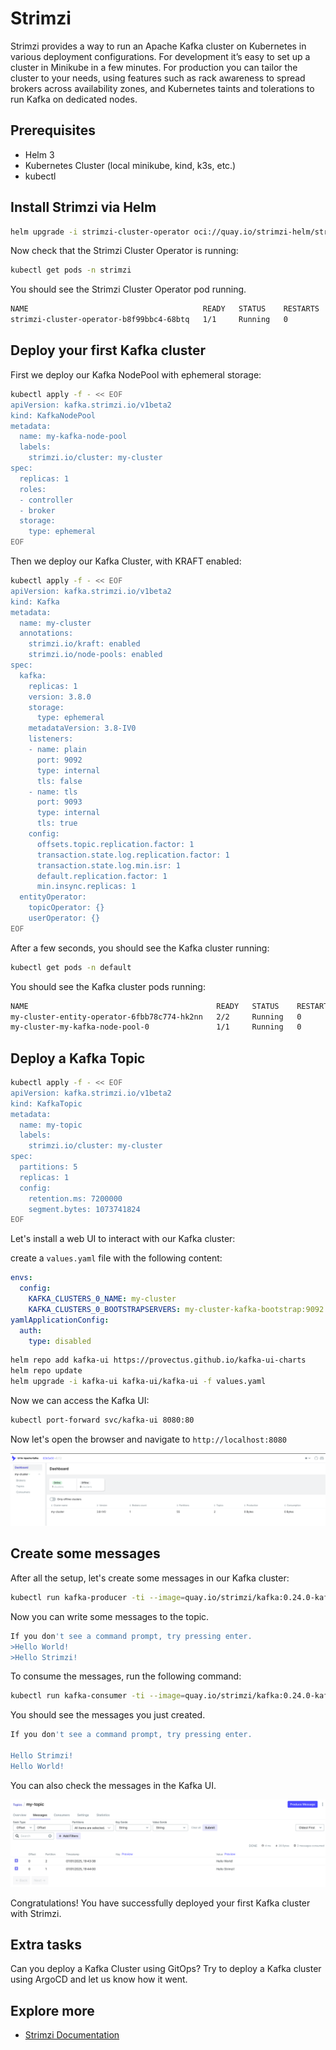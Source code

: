 # Strimzi

Strimzi provides a way to run an Apache Kafka cluster on Kubernetes in various deployment configurations. For development it’s easy to set up a cluster in Minikube in a few minutes. For production you can tailor the cluster to your needs, using features such as rack awareness to spread brokers across availability zones, and Kubernetes taints and tolerations to run Kafka on dedicated nodes.

## Prerequisites

- Helm 3
- Kubernetes Cluster (local minikube, kind, k3s, etc.)
- kubectl

## Install Strimzi via Helm

```bash
helm upgrade -i strimzi-cluster-operator oci://quay.io/strimzi-helm/strimzi-kafka-operator --namespace strimzi --create-namespace --set watchAnyNamespace="true"
```

Now check that the Strimzi Cluster Operator is running:

```bash
kubectl get pods -n strimzi
```

You should see the Strimzi Cluster Operator pod running.

```bash
NAME                                       READY   STATUS    RESTARTS   AGE
strimzi-cluster-operator-b8f99bbc4-68btq   1/1     Running   0          17m
```

## Deploy your first Kafka cluster

First we deploy our Kafka NodePool with ephemeral storage:

```bash
kubectl apply -f - << EOF
apiVersion: kafka.strimzi.io/v1beta2
kind: KafkaNodePool
metadata:
  name: my-kafka-node-pool
  labels:
    strimzi.io/cluster: my-cluster
spec:
  replicas: 1
  roles:
  - controller
  - broker
  storage:
    type: ephemeral
EOF
```

Then we deploy our Kafka Cluster, with KRAFT enabled:

```bash
kubectl apply -f - << EOF
apiVersion: kafka.strimzi.io/v1beta2
kind: Kafka
metadata:
  name: my-cluster
  annotations:
    strimzi.io/kraft: enabled
    strimzi.io/node-pools: enabled
spec:
  kafka:
    replicas: 1
    version: 3.8.0
    storage:
      type: ephemeral
    metadataVersion: 3.8-IV0
    listeners:
    - name: plain
      port: 9092
      type: internal
      tls: false
    - name: tls
      port: 9093
      type: internal
      tls: true
    config:
      offsets.topic.replication.factor: 1
      transaction.state.log.replication.factor: 1
      transaction.state.log.min.isr: 1
      default.replication.factor: 1
      min.insync.replicas: 1
  entityOperator:
    topicOperator: {}
    userOperator: {}
EOF
```

After a few seconds, you should see the Kafka cluster running:

```bash
kubectl get pods -n default
```

You should see the Kafka cluster pods running:

```bash
NAME                                          READY   STATUS    RESTARTS   AGE
my-cluster-entity-operator-6fbb78c774-hk2nn   2/2     Running   0          43s
my-cluster-my-kafka-node-pool-0               1/1     Running   0          67s
```

## Deploy a Kafka Topic

```bash
kubectl apply -f - << EOF
apiVersion: kafka.strimzi.io/v1beta2
kind: KafkaTopic
metadata:
  name: my-topic
  labels:
    strimzi.io/cluster: my-cluster
spec:
  partitions: 5
  replicas: 1
  config:
    retention.ms: 7200000
    segment.bytes: 1073741824
EOF
```

Let's install a web UI to interact with our Kafka cluster:

create a `values.yaml`  file with the following content:

```yaml
envs:
  config:
    KAFKA_CLUSTERS_0_NAME: my-cluster
    KAFKA_CLUSTERS_0_BOOTSTRAPSERVERS: my-cluster-kafka-bootstrap:9092
yamlApplicationConfig:
  auth:
    type: disabled
```

```bash
helm repo add kafka-ui https://provectus.github.io/kafka-ui-charts
helm repo update
helm upgrade -i kafka-ui kafka-ui/kafka-ui -f values.yaml
```

Now we can access the Kafka UI:

```bash
kubectl port-forward svc/kafka-ui 8080:80
```

Now let's open the browser and navigate to `http://localhost:8080`

![img.png](img.png)

## Create some messages

After all the setup, let's create some messages in our Kafka cluster:

```bash
kubectl run kafka-producer -ti --image=quay.io/strimzi/kafka:0.24.0-kafka-2.8.0 --rm=true --restart=Never -- bin/kafka-console-producer.sh --broker-list my-cluster-kafka-bootstrap:9092 --topic my-topic
```

Now you can write some messages to the topic.

```bash
If you don't see a command prompt, try pressing enter.
>Hello World!
>Hello Strimzi!
```

To consume the messages, run the following command:

```bash
kubectl run kafka-consumer -ti --image=quay.io/strimzi/kafka:0.24.0-kafka-2.8.0 --rm=true --restart=Never -- bin/kafka-console-consumer.sh --bootstrap-server my-cluster-kafka-bootstrap:9092 --topic my-topic --from-beginning
```

You should see the messages you just created.

```bash
If you don't see a command prompt, try pressing enter.

Hello Strimzi!
Hello World!
```

You can also check the messages in the Kafka UI.

![img_1.png](img_1.png)

Congratulations! You have successfully deployed your first Kafka cluster with Strimzi.

## Extra tasks

Can you deploy a Kafka Cluster using GitOps? Try to deploy a Kafka cluster using ArgoCD and let us know how it went.

## Explore more

- [Strimzi Documentation](https://strimzi.io/documentation/)
